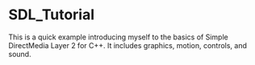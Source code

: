 # SDL_Tutorial
This is a quick example introducing myself to the basics of Simple DirectMedia Layer 2 for C++.
It includes graphics, motion, controls, and sound.
